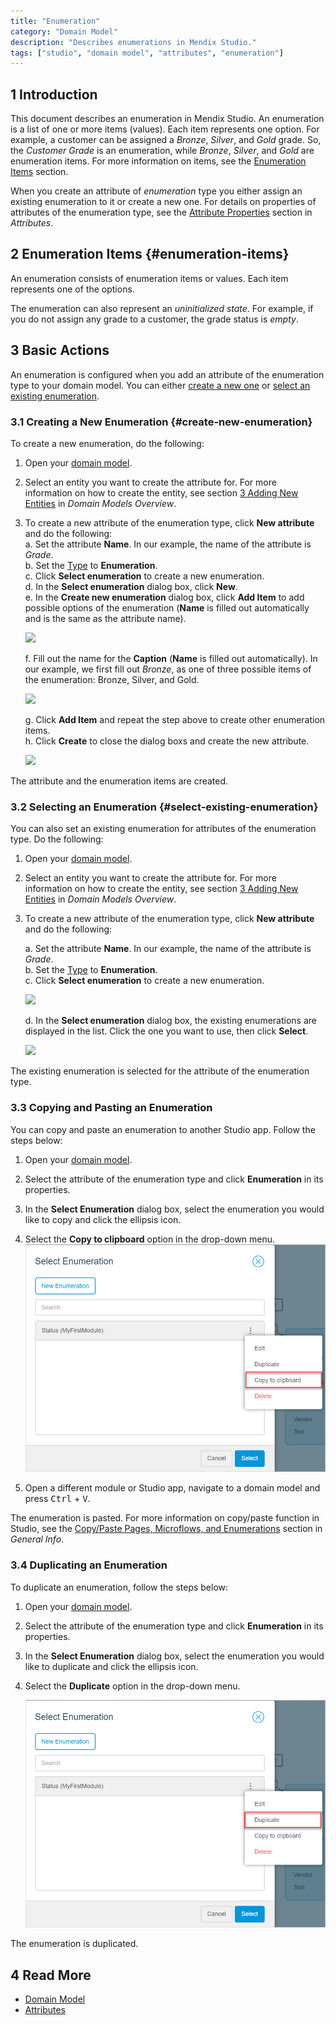 ```yaml
---
title: "Enumeration"
category: "Domain Model"
description: "Describes enumerations in Mendix Studio."
tags: ["studio", "domain model", "attributes", "enumeration"]
---
```


## 1 Introduction 

This document describes an enumeration in Mendix Studio. An enumeration is a list of one or more items (values). Each item represents one option. For example, a customer can be assigned a *Bronze*, *Silver*, and *Gold* grade. So, the *Customer Grade* is an enumeration, while *Bronze*, *Silver*, and *Gold* are enumeration items.  For more information on items, see the [Enumeration Items](#enumeration-items) section. 

When you create an attribute of *enumeration* type you either assign an existing enumeration to it or create a new one. For details on properties of attributes of the enumeration type, see the [Attribute Properties](domain-models-attributes#attribute-properties) section in *Attributes*. 

## 2 Enumeration Items {#enumeration-items}

An enumeration consists of enumeration items or values. Each item represents one of the options. 

The enumeration can also represent an *uninitialized state*. For example, if you do not assign any grade to a customer, the grade status is *empty*.  

## 3 Basic Actions

An enumeration is configured when you add an attribute of the enumeration type to your domain model. You can either [create a new one](#create-new-enumeration) or [select an existing enumeration](#select-existing-enumeration). 

### 3.1 Creating a New Enumeration {#create-new-enumeration}

To create a new enumeration, do the following: 

1. Open your [domain model](domain-models).

2. Select an entity you want to create the attribute for. For more information on how to create the entity, see section [3 Adding New Entities](domain-models#adding-new-entities) in *Domain Models Overview*.

3.  To create a new attribute of the enumeration type, click **New attribute** and do the following:<br />
    a. Set the attribute **Name**. In our example, the name of the attribute is *Grade*.<br />
    b. Set the [Type](domain-models-attributes) to **Enumeration**.<br />
    c. Click **Select enumeration** to create a new enumeration.<br />d. In the **Select enumeration** dialog box, click **New**.<br/>
    e. In the **Create new enumeration** dialog box, click **Add Item** to add possible options of the enumeration (**Name** is filled out automatically and is the same as the attribute name).<br />

    ![](attachments/domain-models-enumeration/new-enumeration-add-item.png)<br />

    f. Fill out the name for the **Caption** (**Name** is filled out automatically). In our example, we first fill out  *Bronze*, as one of three possible items of the enumeration: Bronze, Silver, and Gold. <br />

    ![](attachments/domain-models-enumeration/new-enumeration-add-item-bronze.png)<br />

    g. Click **Add Item** and repeat the step above to create other enumeration items.<br />
    h. Click **Create** to close the dialog boxs and create the new attribute.

    ![](attachments/domain-models-enumeration/new-enumeration-bronze-silver-gold.png)

The attribute and the enumeration items are created.

### 3.2 Selecting an Enumeration {#select-existing-enumeration}

You can also set an existing enumeration for attributes of the enumeration type. Do the following:

1. Open your [domain model](domain-models).

2. Select an entity you want to create the attribute for. For more information on how to create the entity, see section [3 Adding New Entities](domain-models#adding-new-entities) in *Domain Models Overview*.

3.  To create a new attribute of the enumeration type, click **New attribute** and do the following:<br />

    a. Set the attribute **Name**. In our example, the name of the attribute is *Grade*.<br />
    b. Set the [Type](domain-models-attributes) to **Enumeration**.<br />
    c. Click **Select enumeration** to create a new enumeration.<br />

    ![](attachments/domain-models-enumeration/new-attribute-select-enumeration.png) <br/>

    d. In the **Select enumeration** dialog box, the existing enumerations are displayed in the list. Click the one you want to use, then click **Select**.<br />

    ![](attachments/domain-models-enumeration/selecting-existing-enumeration.png)

The existing enumeration is selected for the attribute of the enumeration type. 

### 3.3 Copying and Pasting an Enumeration

You can copy and paste an enumeration to another Studio app. Follow the steps below:

1. Open your [domain model](domain-models).

2. Select the attribute of the enumeration type and click **Enumeration** in its properties.

3. In the **Select Enumeration** dialog box, select the enumeration you would like to copy and click the ellipsis icon.

4. Select the **Copy to clipboard** option in the drop-down menu. 
![Copy Enumeration](attachments/domain-models-enumeration/copy-to-clipboard.png)

5. Open a different module or Studio app, navigate to a domain model and press <kbd>Ctrl</kbd> + <kbd>V</kbd>.

The enumeration is pasted. For more information on copy/paste function in Studio, see the [Copy/Paste Pages, Microflows, and Enumerations](general#copy-paste-documents) section in *General Info*.

### 3.4 Duplicating an Enumeration 

To duplicate an enumeration, follow the steps below:

1. Open your [domain model](domain-models).

2. Select the attribute of the enumeration type and click **Enumeration** in its properties.

3. In the **Select Enumeration** dialog box, select the enumeration you would like to duplicate and click the ellipsis icon.

4.  Select the **Duplicate** option in the drop-down menu. 

    ![Duplicate Enumeration](attachments/domain-models-enumeration/duplicate.png)

The enumeration is duplicated.

## 4 Read More

* [Domain Model](domain-models)
* [Attributes](domain-models-attributes) 
